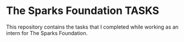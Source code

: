 # The Sparks Foundation TASKS
This repository contains the tasks that I completed while working as an intern for The Sparks Foundation.
